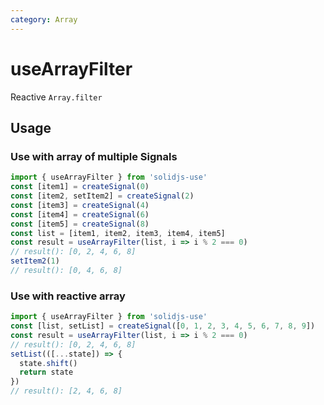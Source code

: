 ```yaml
---
category: Array
---
```


# useArrayFilter

Reactive `Array.filter`

## Usage

### Use with array of multiple Signals

```js
import { useArrayFilter } from 'solidjs-use'
const [item1] = createSignal(0)
const [item2, setItem2] = createSignal(2)
const [item3] = createSignal(4)
const [item4] = createSignal(6)
const [item5] = createSignal(8)
const list = [item1, item2, item3, item4, item5]
const result = useArrayFilter(list, i => i % 2 === 0)
// result(): [0, 2, 4, 6, 8]
setItem2(1)
// result(): [0, 4, 6, 8]
```

### Use with reactive array

```js
import { useArrayFilter } from 'solidjs-use'
const [list, setList] = createSignal([0, 1, 2, 3, 4, 5, 6, 7, 8, 9])
const result = useArrayFilter(list, i => i % 2 === 0)
// result(): [0, 2, 4, 6, 8]
setList(([...state]) => {
  state.shift()
  return state
})
// result(): [2, 4, 6, 8]
```
